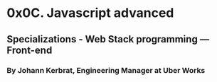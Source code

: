 # 0x0C. Javascript advanced
 
 ## Specializations - Web Stack programming ― Front-end

### By Johann Kerbrat, Engineering Manager at Uber Works